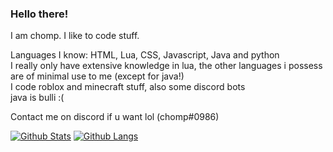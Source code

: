 ### Hello there!

I am chomp. I like to code stuff.

Languages I know: HTML, Lua, CSS, Javascript, Java and python <br>
I really only have extensive knowledge in lua, the other languages i possess are of minimal use to me (except for java!) <br>
I code roblox and minecraft stuff, also some discord bots <br>
java is bulli :(

Contact me on discord if u want lol (chomp#0986)

[![Github Stats](https://github-readme-stats.vercel.app/api?username=ChompChompDead&show_icons=true&theme=tokyonight)](https://github.com/anuraghazra/github-readme-stats)
[![Github Langs](https://github-readme-stats.vercel.app/api/top-langs/?username=ChompChompDead&show_icons=true&theme=tokyonight&layout=compact&langs_count=10)](https://github.com/anuraghazra/github-readme-stats)
